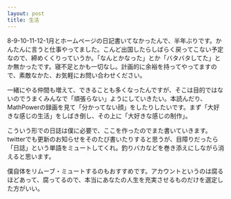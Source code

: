 ```yaml
---
layout: post
title: 生活
---
```

8-9-10-11-12-1月とホームページの日記書いてなかったんで、半年ぶりです。かんたんに言うと仕事やってました。こんど出国したらしばらく戻ってこない予定なので、締めくくりっていうか。「なんとかなった」とか「バタバタしてた」とか無かったです。寝不足とかも一切なし。計画的に余裕を持ってやってますので、素敵なかた、お気軽にお問い合わせください。

一緒にやる仲間も増えて、できることも多くなったんですが、そこは目的ではないのでうまくみんなで「頑張らない」ようにしていきたい。本読んだり、MathPowerの録画を見て「分かってない顔」をしたりしたいです。まず「大好きな感じの生活」をしばき倒し、その上に「大好きな感じの制作」。

こういう形での日誌は僕に必要で、ここを作ったのでまた書いていきます。twitterでも更新のお知らせをそのたび書いたりすると思うが、目障りだったら「日誌」という単語をミュートしてくれ。釣りバカなどを巻き添えにしながら消えると思います。

僕自体をリムーブ・ミュートするのもおすすめです。アカウントというのは腐るほどあって、腐ってるので、本当にあなたの人生を充実させるものだけを選定した方がいい。
